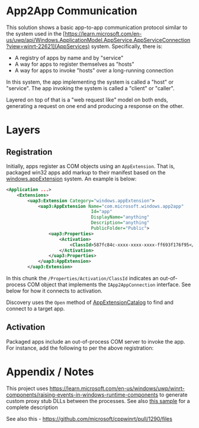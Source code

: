 # App2App Communication

This solution shows a basic app-to-app communication protocol similar to the system used in the
[https://learn.microsoft.com/en-us/uwp/api/Windows.ApplicationModel.AppService.AppServiceConnection?view=winrt-22621](AppServices) system.
Specifically, there is:

* A registry of apps by name and by "service"
* A way for apps to register themselves as "hosts"
* A way for apps to invoke "hosts" over a long-running connection

In this system, the app implementing the system is called a "host" or "service". The app invoking
the system is called a "client" or "caller".

Layered on top of that is a "web request like" model on both ends, generating a request on one end
and producing a response on the other.

# Layers

## Registration

Initially, apps register as COM objects using an `AppExtension`.  That is, packaged win32 apps add
markup to their manifest based on the [windows.appExtension](https://learn.microsoft.com/en-us/windows/uwp/launch-resume/how-to-create-an-extension)
system. An example is below:

```xml
<Application ...>
    <Extensions>
        <uap3:Extension Category="windows.appExtension">
            <uap3:AppExtension Name="com.microsoft.windows.app2app"
                                Id="app"
                                DisplayName="anything"
                                Description="anything"
                                PublicFolder="Public">
                <uap3:Properties>
                    <Activation>
                        <ClassId>587fc84c-xxxx-xxxx-xxxx-ff693f176f95</ClassId>
                    </Activation>
                </uap3:Properties>
            </uap3:AppExtension>
        </uap3:Extension>
```

In this chunk the `/Properties/Activation/ClassId` indicates an out-of-process COM object that
implements the `IApp2AppConnection` interface. See below for how it connects to activation.

Discovery uses the `Open` method of [AppExtensionCatalog](https://learn.microsoft.com/en-us/uwp/api/windows.applicationmodel.appextensions.appextensioncatalog?view=winrt-22621)
to find and connect to a target app.

## Activation

Packaged apps include an out-of-process COM server to invoke the app. For instance, add the following
to per the above registration:




## 

# Appendix / Notes

This project uses https://learn.microsoft.com/en-us/windows/uwp/winrt-components/raising-events-in-windows-runtime-components
to generate custom proxy stub DLLs between the processes. See also [this sample](https://github.com/microsoft/Windows-universal-samples/blob/ad9a0c4def222aaf044e51f8ee0939911cb58471/Samples/ProxyStubsForWinRTComponents/cpp/Server/ProxyStubsForWinRTComponents_server.vcxproj) for a complete description

See also this - https://github.com/microsoft/cppwinrt/pull/1290/files